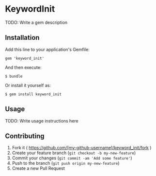 # KeywordInit

TODO: Write a gem description

## Installation

Add this line to your application's Gemfile:

    gem 'keyword_init'

And then execute:

    $ bundle

Or install it yourself as:

    $ gem install keyword_init

## Usage

TODO: Write usage instructions here

## Contributing

1. Fork it ( https://github.com/[my-github-username]/keyword_init/fork )
2. Create your feature branch (`git checkout -b my-new-feature`)
3. Commit your changes (`git commit -am 'Add some feature'`)
4. Push to the branch (`git push origin my-new-feature`)
5. Create a new Pull Request
